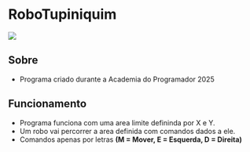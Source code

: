 # RoboTupiniquim

![](https://i.imgur.com/DNotBnz.gif)

## Sobre
- Programa criado durante a Academia do Programador 2025

## Funcionamento
- Programa funciona com uma area limite defininda por X e Y.
- Um robo vai percorrer a area definida com comandos dados a ele.
- Comandos  apenas por letras **(M = Mover, E = Esquerda, D = Direita)**